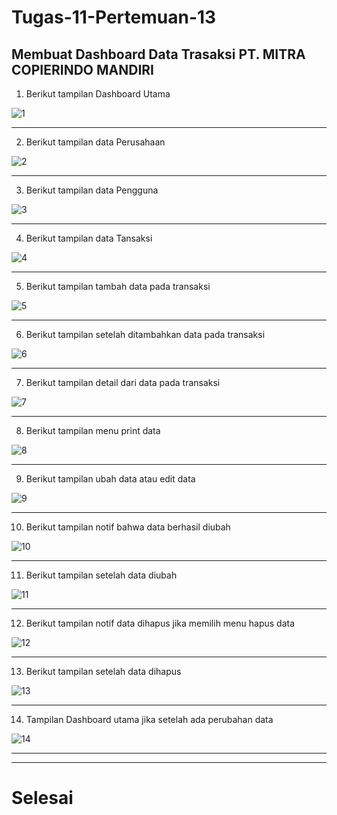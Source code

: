 # Tugas-11-Pertemuan-13

## Membuat Dashboard Data Trasaksi PT. MITRA COPIERINDO MANDIRI ##

1. Berikut tampilan Dashboard Utama

![1](https://user-images.githubusercontent.com/46746119/124354645-d7c33e00-dbc1-11eb-8530-64b7d5b74f07.png)

---

2. Berikut tampilan data Perusahaan

![2](https://user-images.githubusercontent.com/46746119/124354649-d8f46b00-dbc1-11eb-9b35-fe0a9f36e536.png)

---

3. Berikut tampilan data Pengguna

![3](https://user-images.githubusercontent.com/46746119/124354651-d98d0180-dbc1-11eb-9ede-24f9bba07832.png)

---

4. Berikut tampilan data Tansaksi

![4](https://user-images.githubusercontent.com/46746119/124354653-dabe2e80-dbc1-11eb-908d-111aa43830c5.png)

---

5. Berikut tampilan tambah data pada transaksi

![5](https://user-images.githubusercontent.com/46746119/124354654-db56c500-dbc1-11eb-8947-72d059246f8b.png)

---

6. Berikut tampilan setelah ditambahkan data pada transaksi

![6](https://user-images.githubusercontent.com/46746119/124354656-dc87f200-dbc1-11eb-9400-0f44e90d3330.png)

---

7. Berikut tampilan detail dari data pada transaksi

![7](https://user-images.githubusercontent.com/46746119/124354657-dd208880-dbc1-11eb-9309-2465499dd0d5.png)

---

8. Berikut tampilan menu print data

![8](https://user-images.githubusercontent.com/46746119/124354658-de51b580-dbc1-11eb-9189-80946fe48f92.png)

---

9. Berikut tampilan ubah data atau edit data

![9](https://user-images.githubusercontent.com/46746119/124354636-ce39d600-dbc1-11eb-9a09-056aa6882428.png)

---

10. Berikut tampilan notif bahwa data berhasil diubah

![10](https://user-images.githubusercontent.com/46746119/124354639-d134c680-dbc1-11eb-866b-5eb1c5179862.png)

---

11. Berikut tampilan setelah data diubah

![11](https://user-images.githubusercontent.com/46746119/124354641-d2fe8a00-dbc1-11eb-9f66-9377162e222a.png)

---

12. Berikut tampilan notif data dihapus jika memilih menu hapus data

![12](https://user-images.githubusercontent.com/46746119/124354642-d3972080-dbc1-11eb-8df7-54df5d09e33f.png)

---

13. Berikut tampilan setelah data dihapus

![13](https://user-images.githubusercontent.com/46746119/124354643-d4c84d80-dbc1-11eb-81fd-431f8a692be1.png)

---

14. Tampilan Dashboard utama jika setelah ada perubahan data

![14](https://user-images.githubusercontent.com/46746119/124354644-d72aa780-dbc1-11eb-95f8-5fae90fd1abe.png)

---
---
# Selesai
